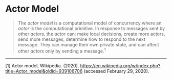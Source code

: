 # Actor Model

> The _actor model_ is a computational model of concurrency where an _actor_ is the computational primitive. In response to messages sent by other _actors_, the _actor_ can: make local decisions, create more actors, send more messages, determine how to respond to the next message. They can manage their own private state, and can affect other _actors_ only by sending a message.<sup>1</sup>

---

[1] Actor model, Wikipedia. (2020). https://en.wikipedia.org/w/index.php?title=Actor_model&oldid=939106706 (accessed February 29, 2020).
